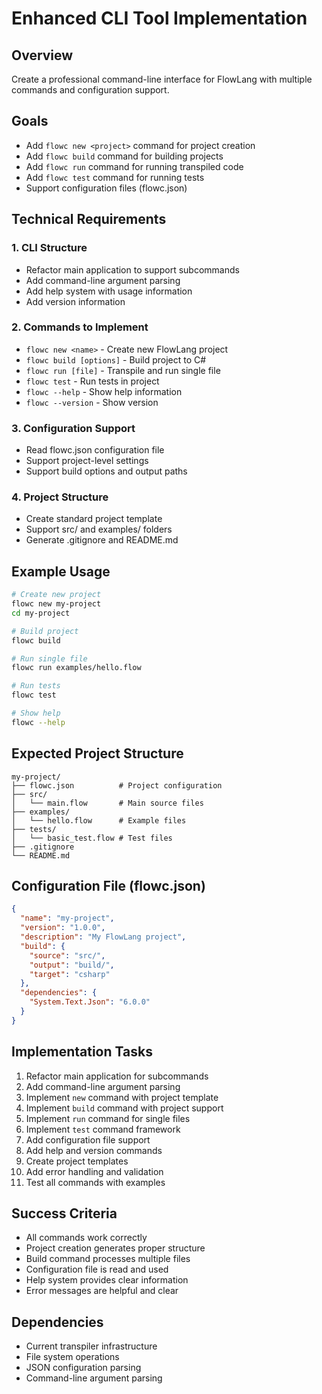 # Enhanced CLI Tool Implementation

## Overview
Create a professional command-line interface for FlowLang with multiple commands and configuration support.

## Goals
- Add `flowc new <project>` command for project creation
- Add `flowc build` command for building projects
- Add `flowc run` command for running transpiled code
- Add `flowc test` command for running tests
- Support configuration files (flowc.json)

## Technical Requirements

### 1. CLI Structure
- Refactor main application to support subcommands
- Add command-line argument parsing
- Add help system with usage information
- Add version information

### 2. Commands to Implement
- `flowc new <name>` - Create new FlowLang project
- `flowc build [options]` - Build project to C#
- `flowc run [file]` - Transpile and run single file
- `flowc test` - Run tests in project
- `flowc --help` - Show help information
- `flowc --version` - Show version

### 3. Configuration Support
- Read flowc.json configuration file
- Support project-level settings
- Support build options and output paths

### 4. Project Structure
- Create standard project template
- Support src/ and examples/ folders
- Generate .gitignore and README.md

## Example Usage
```bash
# Create new project
flowc new my-project
cd my-project

# Build project
flowc build

# Run single file
flowc run examples/hello.flow

# Run tests
flowc test

# Show help
flowc --help
```

## Expected Project Structure
```
my-project/
├── flowc.json          # Project configuration
├── src/
│   └── main.flow       # Main source files
├── examples/
│   └── hello.flow      # Example files
├── tests/
│   └── basic_test.flow # Test files
├── .gitignore
└── README.md
```

## Configuration File (flowc.json)
```json
{
  "name": "my-project",
  "version": "1.0.0",
  "description": "My FlowLang project",
  "build": {
    "source": "src/",
    "output": "build/",
    "target": "csharp"
  },
  "dependencies": {
    "System.Text.Json": "6.0.0"
  }
}
```

## Implementation Tasks
1. Refactor main application for subcommands
2. Add command-line argument parsing
3. Implement `new` command with project template
4. Implement `build` command with project support
5. Implement `run` command for single files
6. Implement `test` command framework
7. Add configuration file support
8. Add help and version commands
9. Create project templates
10. Add error handling and validation
11. Test all commands with examples

## Success Criteria
- All commands work correctly
- Project creation generates proper structure
- Build command processes multiple files
- Configuration file is read and used
- Help system provides clear information
- Error messages are helpful and clear

## Dependencies
- Current transpiler infrastructure
- File system operations
- JSON configuration parsing
- Command-line argument parsing
